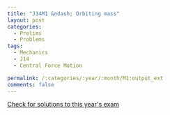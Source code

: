 ```yaml
---
title: "J14M1 &ndash; Orbiting mass"
layout: post
categories:
  - Prelims
  - Problems
tags:
  - Mechanics
  - J14
  - Central Force Motion

permalink: /:categories/:year/:month/M1:output_ext
comments: false
---
```

<object data="2014J1M.pdf" type="application/pdf" width="100%" height="500"></object>
<div class="message"><a href='https://princetonprelim.com/prelim/32/'>Check for solutions to this year's exam</a></div>